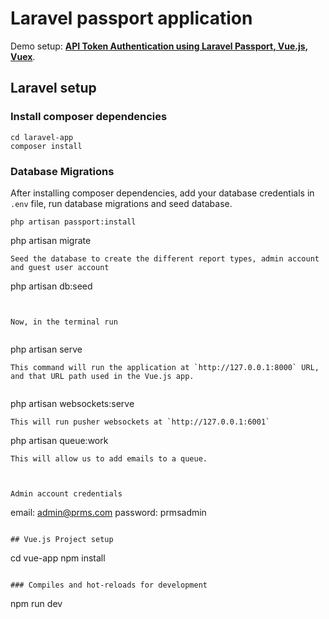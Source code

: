 # Laravel passport application

Demo setup: **[API Token Authentication using Laravel Passport, Vue.js, Vuex](https://www.youtube.com/watch?v=UKSQdg1uPbQ)**.

## Laravel setup

### Install composer dependencies

```
cd laravel-app
composer install
```

### Database Migrations

After installing composer dependencies, add your database credentials in `.env` file, run database migrations and seed database.


```
php artisan passport:install
```
php artisan migrate
```
Seed the database to create the different report types, admin account and guest user account
```
php artisan db:seed
```


Now, in the terminal run


```
php artisan serve
```
This command will run the application at `http://127.0.0.1:8000` URL, and that URL path used in the Vue.js app.


```
php artisan websockets:serve
```
This will run pusher websockets at `http://127.0.0.1:6001`

```
php artisan queue:work
```
This will allow us to add emails to a queue.



Admin account credentials
```
email: admin@prms.com
password: prmsadmin
```

## Vue.js Project setup

```
cd vue-app
npm install
```

### Compiles and hot-reloads for development

```
npm run dev
```
